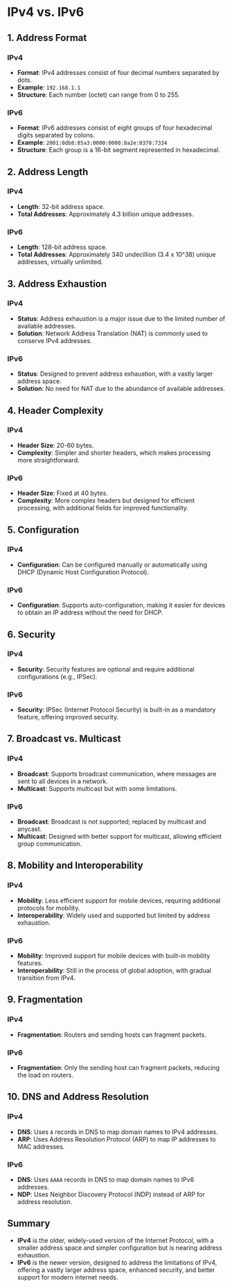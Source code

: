 # IPv4 vs. IPv6

## 1. Address Format

### IPv4
- **Format**: IPv4 addresses consist of four decimal numbers separated by dots.
- **Example**: `192.168.1.1`
- **Structure**: Each number (octet) can range from 0 to 255.

### IPv6
- **Format**: IPv6 addresses consist of eight groups of four hexadecimal digits separated by colons.
- **Example**: `2001:0db8:85a3:0000:0000:8a2e:0370:7334`
- **Structure**: Each group is a 16-bit segment represented in hexadecimal.

## 2. Address Length

### IPv4
- **Length**: 32-bit address space.
- **Total Addresses**: Approximately 4.3 billion unique addresses.

### IPv6
- **Length**: 128-bit address space.
- **Total Addresses**: Approximately 340 undecillion (3.4 x 10^38) unique addresses, virtually unlimited.

## 3. Address Exhaustion

### IPv4
- **Status**: Address exhaustion is a major issue due to the limited number of available addresses.
- **Solution**: Network Address Translation (NAT) is commonly used to conserve IPv4 addresses.

### IPv6
- **Status**: Designed to prevent address exhaustion, with a vastly larger address space.
- **Solution**: No need for NAT due to the abundance of available addresses.

## 4. Header Complexity

### IPv4
- **Header Size**: 20-60 bytes.
- **Complexity**: Simpler and shorter headers, which makes processing more straightforward.

### IPv6
- **Header Size**: Fixed at 40 bytes.
- **Complexity**: More complex headers but designed for efficient processing, with additional fields for improved functionality.

## 5. Configuration

### IPv4
- **Configuration**: Can be configured manually or automatically using DHCP (Dynamic Host Configuration Protocol).

### IPv6
- **Configuration**: Supports auto-configuration, making it easier for devices to obtain an IP address without the need for DHCP.

## 6. Security

### IPv4
- **Security**: Security features are optional and require additional configurations (e.g., IPSec).

### IPv6
- **Security**: IPSec (Internet Protocol Security) is built-in as a mandatory feature, offering improved security.

## 7. Broadcast vs. Multicast

### IPv4
- **Broadcast**: Supports broadcast communication, where messages are sent to all devices in a network.
- **Multicast**: Supports multicast but with some limitations.

### IPv6
- **Broadcast**: Broadcast is not supported; replaced by multicast and anycast.
- **Multicast**: Designed with better support for multicast, allowing efficient group communication.

## 8. Mobility and Interoperability

### IPv4
- **Mobility**: Less efficient support for mobile devices, requiring additional protocols for mobility.
- **Interoperability**: Widely used and supported but limited by address exhaustion.

### IPv6
- **Mobility**: Improved support for mobile devices with built-in mobility features.
- **Interoperability**: Still in the process of global adoption, with gradual transition from IPv4.

## 9. Fragmentation

### IPv4
- **Fragmentation**: Routers and sending hosts can fragment packets.

### IPv6
- **Fragmentation**: Only the sending host can fragment packets, reducing the load on routers.

## 10. DNS and Address Resolution

### IPv4
- **DNS**: Uses `A` records in DNS to map domain names to IPv4 addresses.
- **ARP**: Uses Address Resolution Protocol (ARP) to map IP addresses to MAC addresses.

### IPv6
- **DNS**: Uses `AAAA` records in DNS to map domain names to IPv6 addresses.
- **NDP**: Uses Neighbor Discovery Protocol (NDP) instead of ARP for address resolution.

## Summary

- **IPv4** is the older, widely-used version of the Internet Protocol, with a smaller address space and simpler configuration but is nearing address exhaustion.
- **IPv6** is the newer version, designed to address the limitations of IPv4, offering a vastly larger address space, enhanced security, and better support for modern internet needs.
